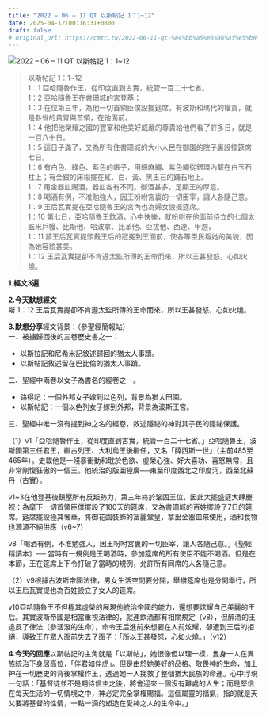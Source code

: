 ```yaml
---
title: "2022 – 06 – 11 QT 以斯帖記 1：1~12"
date: 2025-04-12T00:16:31+0800
draft: false
# original_url: https://cmtc.tw/2022-06-11-qt-%e4%bb%a5%e6%96%af%e5%b8%96%e8%a8%98-1%ef%bc%9a112
---
```


![2022 – 06 – 11 QT 以斯帖記 1：1\~12](/images/qt.jpg  "2022 – 06 – 11 QT 以斯帖記 1：1\~12")

> 以斯帖記 1：1\~12  
> 1：1 亞哈隨魯作王，從印度直到古實，統管一百二十七省。  
> 1：2 亞哈隨魯王在書珊城的宮登基；  
> 1：3 在位第三年，為他一切首領臣僕設擺筵席，有波斯和瑪代的權貴，就是各省的貴冑與首領，在他面前。  
> 1：4 他把他榮耀之國的豐富和他美好威嚴的尊貴給他們看了許多日，就是一百八十日。  
> 1：5 這日子滿了，又為所有住書珊城的大小人民在御園的院子裏設擺筵席七日。  
> 1：6 有白色、綠色、藍色的帳子，用細麻繩、紫色繩從銀環內繫在白玉石柱上；有金銀的床榻擺在紅、白、黃、黑玉石的鋪石地上。  
> 1：7 用金器皿賜酒，器皿各有不同。御酒甚多，足顯王的厚意。  
> 1：8 喝酒有例，不准勉強人，因王吩咐宮裏的一切臣宰，讓人各隨己意。  
> 1：9 王后瓦實提在亞哈隨魯王的宮內也為婦女設擺筵席。  
> 1：10 第七日，亞哈隨魯王飲酒，心中快樂，就吩咐在他面前侍立的七個太監米戶幔、比斯他、哈波拿、比革他、亞拔他、西達、甲迦，  
> 1：11 請王后瓦實提頭戴王后的冠冕到王面前，使各等臣民看她的美貌，因為她容貌甚美。  
> 1：12 王后瓦實提卻不肯遵太監所傳的王命而來，所以王甚發怒，心如火燒。

**1.經文3遍**

**2.今天默想經文**  
斯 1：12 王后瓦實提卻不肯遵太監所傳的王命而來，所以王甚發怒，心如火燒。

**3.默想分享**經文背景：（參聖經簡報站）  
一、被擄歸回後的三卷歷史書之一：

* 以斯拉記和尼希米記敘述歸回的猶太人事蹟。
* 以斯帖記敘述留在巴比倫的猶太人事蹟。

二、聖經中兩卷以女子為書名的經卷之一。

* 路得記：一個外邦女子嫁到以色列，背景為猶大田園。
* 以斯帖記：一個以色列女子嫁到外邦，背景為波斯王宮。

三、聖經中唯一沒有提到神之名的經卷，敘述隱祕的神對其子民的隱祕保護。

（1）v1「亞哈隨魯作王，從印度直到古實，統管一百二十七省。」亞哈隨魯王，波斯國第三任君王，繼古列王、大利烏王後繼任，又名「薛西斯一世」（主前485至465年）。史載他是一殘暴衝動和耽於色欲、虛榮心強、好大喜功、喜怒無常，且非常剛愎狂傲的一個王。他統治的版圖極廣──東至印度西北之印度河，西至北蘇丹（古實）。

v1\~3在他登基後鎮壓所有反叛勢力，第三年終於鞏固王位，因此大擺盛筵大肆慶祝：為麾下一切首領臣僕擺設了180天的筵席，又為書珊城的百姓擺設了7日的筵席。筵席擺設極其奢華，將御花園裝飾的富麗堂皇，拿出金器皿來使用，酒和食物也源源不絕供應（v6\~7）

v8「喝酒有例，不准勉強人，因王吩咐宮裏的一切臣宰，讓人各隨己意。」《聖經精讀本》── 當時有一規例是王喝酒時，參加筵席的所有使臣不能不喝酒。但是在本節，王在筵席上下令打破了當時的規例，允許所有同席的人各隨己意。

（2）v9根據古波斯帝國法律，男女生活空間要分開，舉辦筵席也是分開舉行，所以王后瓦實提也為百姓設立了女人的筵席。

v10亞哈隨魯王不但極其虛榮的展現他統治帝國的能力，還想要炫耀自己美麗的王后。其實波斯帝國是相當重視法律的，就連飲酒都有相關規定（v8），但醉酒的王違反了律法（參活潑的生命），命令王后進前來想要在人前炫耀，卻遭到王后的拒絕，導致王在眾人面前失去了面子：「所以王甚發怒，心如火燒。」（v12）

**4.今天的回應**以斯帖記的主角就是「以斯帖」，她很像但以理一樣，隻身一人在異族統治下身居高位，「伴君如伴虎」。但是由於她美好的品格、敬畏神的生命，加上神在一切歷史的背後掌權作王，透過她一人挽救了整個猶大民族的命運。心中浮現一句話：「基督徒並不是期待信主之後，將會迎來一個沒有難處的人生；而是堅信在每天生活的一切情境之中，神必定完全掌權賜福。這個屬靈的福氣，指的就是天父要將基督的性情，一點一滴的塑造在愛神之人的生命中。」